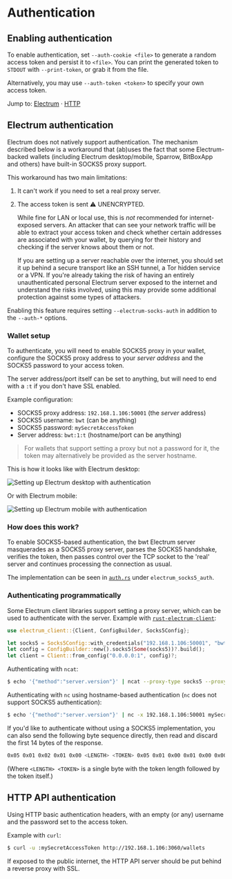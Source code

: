 # Authentication

## Enabling authentication

To enable authentication, set `--auth-cookie <file>` to generate a random access token and persist it to `<file>`.
You can print the generated token to `STDOUT` with `--print-token`, or grab it from the file.

Alternatively, you may use `--auth-token <token>` to specify your own access token.

Jump to: [Electrum](#electrum-authentication) &middot; [HTTP](#http-api-authentication)

## Electrum authentication

Electrum does not natively support authentication. The mechanism described below is a workaround that (ab)uses the fact
that some Electrum-backed wallets (including Electrum desktop/mobile, Sparrow, BitBoxApp and others) have built-in
SOCKS5 proxy support.

This workaround has two main limitations:

1. It can't work if you need to set a real proxy server.

2. The access token is sent ⚠️ UNENCRYPTED.

   While fine for LAN or local use, this is *not* recommended for internet-exposed servers.
   An attacker that can see your network traffic will be able to extract your access token and
   check whether certain addresses are associated with your wallet, by querying for their history and 
   checking if the server knows about them or not.

   If you are setting up a server reachable over the internet, you should set it up behind a secure transport
   like an SSH tunnel, a Tor hidden service or a VPN.
   If you're already taking the risk of having an entirely unauthenticated personal Electrum server exposed to the internet
   and understand the risks involved, using this may provide some additional protection against some types of attackers.

Enabling this feature requires setting `--electrum-socks-auth` in addition to the `--auth-*` options.

### Wallet setup

To authenticate, you will need to enable SOCKS5 proxy in your wallet, configure the SOCKS5 proxy address to your *server address*
and the SOCKS5 password to your access token.

The server address/port itself can be set to anything, but will need to end with a `:t` if you don't have SSL enabled.

Example configuration:

- SOCKS5 proxy address: `192.168.1.106:50001` (the *server* address)
- SOCKS5 username: `bwt` (can be anything)
- SOCKS5 password: `mySecretAccessToken`
- Server address: `bwt:1:t` (hostname/port can be anything)

> For wallets that support setting a proxy but not a password for it, the token may alternatively be provided as the server hostname.

This is how it looks like with Electrum desktop:

![Setting up Electrum desktop with authentication](https://raw.githubusercontent.com/bwt-dev/bwt/master/doc/img/electrum-auth-desktop.png)


Or with Electrum mobile:

![Setting up Electrum mobile with authentication](https://raw.githubusercontent.com/bwt-dev/bwt/master/doc/img/electrum-auth-mobile.png)


### How does this work?

To enable SOCKS5-based authentication, the bwt Electrum server masquerades as a SOCKS5 proxy server, parses the SOCKS5 handshake,
verifies the token, then passes control over the TCP socket to the 'real' server and continues processing the connection as usual.

The implementation can be seen in [`auth.rs`](https://github.com/bwt-dev/bwt/blob/master/src/util/auth.rs) under `electrum_socks5_auth`.

### Authenticating programmatically

Some Electrum client libraries support setting a proxy server, which can be used to authenticate with the server.
Example with [`rust-electrum-client`](https://github.com/bitcoindevkit/rust-electrum-client):

```rust
use electrum_client::{Client, ConfigBuilder, Socks5Config};

let socks5 = Socks5Config::with_credentials("192.168.1.106:50001", "bwt".into(), "mySecretAccessToken".into());
let config = ConfigBuilder::new().socks5(Some(socks5))?.build();
let client = Client::from_config("0.0.0.0:1", config)?;
```

Authenticating with `ncat`:

```bash
$ echo '{"method":"server.version"}' | ncat --proxy-type socks5 --proxy 192.168.1.106:50001 --proxy-auth bwt:mySecretAccessToken 0.0.0.0 1
```

Authenticating with `nc` using hostname-based authentication (`nc` does not support SOCKS5 authentication):

```bash
$ echo '{"method":"server.version"}' | nc -x 192.168.1.106:50001 mySecretAccessToken 1
```

If you'd like to authenticate without using a SOCKS5 implementation, you can also send the following byte sequence directly, then read and discard the first 14 bytes of the response.

```bash
0x05 0x01 0x02 0x01 0x00 <LENGTH> <TOKEN> 0x05 0x01 0x00 0x01 0x00 0x00 0x00 0x00 0x00 0x00
```

(Where `<LENGTH> <TOKEN>` is a single byte with the token length followed by the token itself.)

## HTTP API authentication

Using HTTP basic authentication headers, with an empty (or any) username and the password set to the access token.

Example with `curl`:

```bash
$ curl -u :mySecretAccessToken http://192.168.1.106:3060/wallets
```

If exposed to the public internet, the HTTP API server should be put behind a reverse proxy with SSL.
